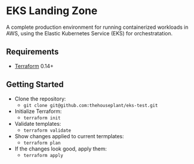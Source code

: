 # EKS Landing Zone

A complete production environment for running containerized workloads in AWS, using the Elastic Kubernetes Service (EKS) for orchestratation. 

## Requirements

- [Terraform](https://terraform.io) 0.14+

## Getting Started

- Clone the repository:
  - `git clone git@github.com:thehouseplant/eks-test.git`
- Initialize Terraform:
  - `terraform init`
- Validate templates:
  - `terraform validate`
- Show changes applied to current termplates:
  - `terraform plan`
- If the changes look good, apply them:
  - `terraform apply`
